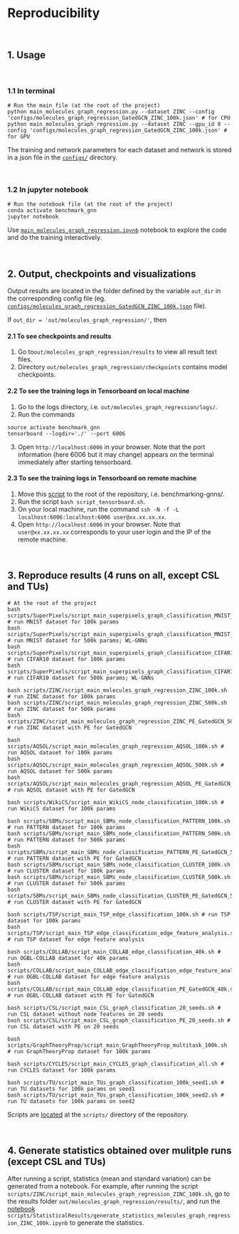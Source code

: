 # Reproducibility


<br>

## 1. Usage


<br>

### 1.1 In terminal

```
# Run the main file (at the root of the project)
python main_molecules_graph_regression.py --dataset ZINC --config 'configs/molecules_graph_regression_GatedGCN_ZINC_100k.json' # for CPU
python main_molecules_graph_regression.py --dataset ZINC --gpu_id 0 --config 'configs/molecules_graph_regression_GatedGCN_ZINC_100k.json' # for GPU
```
The training and network parameters for each dataset and network is stored in a json file in the [`configs/`](../configs) directory.












<br>

### 1.2 In jupyter notebook
```
# Run the notebook file (at the root of the project)
conda activate benchmark_gnn 
jupyter notebook
```
Use [`main_molecules_graph_regression.ipynb`](../main_molecules_graph_regression.ipynb) notebook to explore the code and do the training interactively.




<br>

## 2. Output, checkpoints and visualizations

Output results are located in the folder defined by the variable `out_dir` in the corresponding config file (eg. [`configs/molecules_graph_regression_GatedGCN_ZINC_100k.json`](../configs/molecules_graph_regression_GatedGCN_ZINC_100k.json) file).  

If `out_dir = 'out/molecules_graph_regression/'`, then 

#### 2.1 To see checkpoints and results
1. Go to`out/molecules_graph_regression/results` to view all result text files.
2. Directory `out/molecules_graph_regression/checkpoints` contains model checkpoints.

#### 2.2 To see the training logs in Tensorboard on local machine
1. Go to the logs directory, i.e. `out/molecules_graph_regression/logs/`.
2. Run the commands
```
source activate benchmark_gnn
tensorboard --logdir='./' --port 6006
```
3. Open `http://localhost:6006` in your browser. Note that the port information (here 6006 but it may change) appears on the terminal immediately after starting tensorboard.


#### 2.3 To see the training logs in Tensorboard on remote machine
1. Move this [script](../scripts/TensorBoard/script_tensorboard.sh) to the root of the repository, i.e. benchmarking-gnns/.
2. Run the script `bash script_tensorboard.sh`.
3. On your local machine, run the command `ssh -N -f -L localhost:6006:localhost:6006 user@xx.xx.xx.xx`.
4. Open `http://localhost:6006` in your browser. Note that `user@xx.xx.xx.xx` corresponds to your user login and the IP of the remote machine.



<br>

## 3. Reproduce results (4 runs on all, except CSL and TUs)


```
# At the root of the project 
bash scripts/SuperPixels/script_main_superpixels_graph_classification_MNIST_100k.sh # run MNIST dataset for 100k params
bash scripts/SuperPixels/script_main_superpixels_graph_classification_MNIST_500k.sh # run MNIST dataset for 500k params; WL-GNNs
bash scripts/SuperPixels/script_main_superpixels_graph_classification_CIFAR10_100k.sh # run CIFAR10 dataset for 100k params
bash scripts/SuperPixels/script_main_superpixels_graph_classification_CIFAR10_500k.sh # run CIFAR10 dataset for 500k params; WL-GNNs

bash scripts/ZINC/script_main_molecules_graph_regression_ZINC_100k.sh # run ZINC dataset for 100k params
bash scripts/ZINC/script_main_molecules_graph_regression_ZINC_500k.sh # run ZINC dataset for 500k params
bash scripts/ZINC/script_main_molecules_graph_regression_ZINC_PE_GatedGCN_500k.sh # run ZINC dataset with PE for GatedGCN

bash scripts/AQSOL/script_main_molecules_graph_regression_AQSOL_100k.sh # run AQSOL dataset for 100k params
bash scripts/AQSOL/script_main_molecules_graph_regression_AQSOL_500k.sh # run AQSOL dataset for 500k params
bash scripts/AQSOL/script_main_molecules_graph_regression_AQSOL_PE_GatedGCN_500k.sh # run AQSOL dataset with PE for GatedGCN

bash scripts/WikiCS/script_main_WikiCS_node_classification_100k.sh # run WikiCS dataset for 100k params

bash scripts/SBMs/script_main_SBMs_node_classification_PATTERN_100k.sh # run PATTERN dataset for 100k params
bash scripts/SBMs/script_main_SBMs_node_classification_PATTERN_500k.sh # run PATTERN dataset for 500k params
bash scripts/SBMs/script_main_SBMs_node_classification_PATTERN_PE_GatedGCN_500k.sh # run PATTERN dataset with PE for GatedGCN
bash scripts/SBMs/script_main_SBMs_node_classification_CLUSTER_100k.sh # run CLUSTER dataset for 100k params
bash scripts/SBMs/script_main_SBMs_node_classification_CLUSTER_500k.sh # run CLUSTER dataset for 500k params
bash scripts/SBMs/script_main_SBMs_node_classification_CLUSTER_PE_GatedGCN_500k.sh # run CLUSTER dataset with PE for GatedGCN

bash scripts/TSP/script_main_TSP_edge_classification_100k.sh # run TSP dataset for 100k params
bash scripts/TSP/script_main_TSP_edge_classification_edge_feature_analysis.sh # run TSP dataset for edge feature analysis 

bash scripts/COLLAB/script_main_COLLAB_edge_classification_40k.sh # run OGBL-COLLAB dataset for 40k params
bash scripts/COLLAB/script_main_COLLAB_edge_classification_edge_feature_analysis.sh # run OGBL-COLLAB dataset for edge feature analysis 
bash scripts/COLLAB/script_main_COLLAB_edge_classification_PE_GatedGCN_40k.sh # run OGBL-COLLAB dataset with PE for GatedGCN

bash scripts/CSL/script_main_CSL_graph_classification_20_seeds.sh # run CSL dataset without node features on 20 seeds
bash scripts/CSL/script_main_CSL_graph_classification_PE_20_seeds.sh # run CSL dataset with PE on 20 seeds

bash scripts/GraphTheoryProp/script_main_GraphTheoryProp_multitask_100k.sh # run GraphTheoryProp dataset for 100k params

bash scripts/CYCLES/script_main_CYCLES_graph_classification_all.sh # run CYCLES dataset for 100k params

bash scripts/TU/script_main_TUs_graph_classification_100k_seed1.sh # run TU datasets for 100k params on seed1
bash scripts/TU/script_main_TUs_graph_classification_100k_seed2.sh # run TU datasets for 100k params on seed2
```

Scripts are [located](../scripts/) at the `scripts/` directory of the repository.

 

 <br>

## 4. Generate statistics obtained over mulitple runs (except CSL and TUs)
After running a script, statistics (mean and standard variation) can be generated from a notebook. For example, after running the script `scripts/ZINC/script_main_molecules_graph_regression_ZINC_100k.sh`, go to the results folder `out/molecules_graph_regression/results/`, and run the [notebook](../scripts/StatisticalResults/generate_statistics_molecules_graph_regression_ZINC_100k.ipynb) `scripts/StatisticalResults/generate_statistics_molecules_graph_regression_ZINC_100k.ipynb` to generate the statistics.


















<br><br><br>
